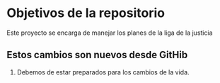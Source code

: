 # Objetivos de la repositorio

Este proyecto se encarga de manejar los planes de la liga de la justicia


## Estos cambios son nuevos desde GitHib

1. Debemos de estar preparados para los cambios de la vida.
